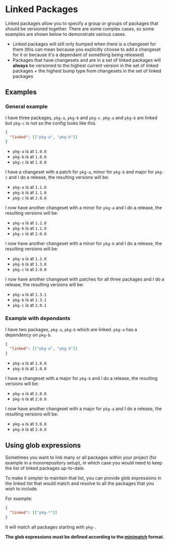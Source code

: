 # Linked Packages

Linked packages allow you to specify a group or groups of packages that should be versioned together. There are some complex cases, so some examples are shown below to demonstrate various cases.

- Linked packages will still only bumped when there is a changeset for them (this can mean because you explicitly choose to add a changeset for it or because it's a dependant of something being released)
- Packages that have changesets and are in a set of linked packages will **always** be versioned to the highest current version in the set of linked packages + the highest bump type from changesets in the set of linked packages

## Examples

### General example

I have three packages, `pkg-a`, `pkg-b` and `pkg-c`. `pkg-a` and `pkg-b` are linked but `pkg-c` is not so the config looks like this.

```json
{
  "linked": [["pkg-a", "pkg-b"]]
}
```

- `pkg-a` is at `1.0.0`
- `pkg-b` is at `1.0.0`
- `pkg-c` is at `1.0.0`

I have a changeset with a patch for `pkg-a`, minor for `pkg-b` and major for `pkg-c` and I do a release, the resulting versions will be:

- `pkg-a` is at `1.1.0`
- `pkg-b` is at `1.1.0`
- `pkg-c` is at `2.0.0`

I now have another changeset with a minor for `pkg-a` and I do a release, the resulting versions will be:

- `pkg-a` is at `1.2.0`
- `pkg-b` is at `1.1.0`
- `pkg-c` is at `2.0.0`

I now have another changeset with a minor for `pkg-b` and I do a release, the resulting versions will be:

- `pkg-a` is at `1.2.0`
- `pkg-b` is at `1.3.0`
- `pkg-c` is at `2.0.0`

I now have another changeset with patches for all three packages and I do a release, the resulting versions will be:

- `pkg-a` is at `1.3.1`
- `pkg-b` is at `1.3.1`
- `pkg-c` is at `2.0.1`

### Example with dependants

I have two packages, `pkg-a`, `pkg-b` which are linked. `pkg-a` has a dependency on `pkg-b`.

```json
{
  "linked": [["pkg-a", "pkg-b"]]
}
```

- `pkg-a` is at `1.0.0`
- `pkg-b` is at `1.0.0`

I have a changeset with a major for `pkg-b` and I do a release, the resulting versions will be:

- `pkg-a` is at `2.0.0`
- `pkg-b` is at `2.0.0`

I now have another changeset with a major for `pkg-a` and I do a release, the resulting versions will be:

- `pkg-a` is at `3.0.0`
- `pkg-b` is at `2.0.0`

## Using glob expressions

Sometimes you want to link many or all packages within your project (for example in a monorepository setup), in which case you would need to keep the list of linked packages up-to-date.

To make it simpler to maintain that list, you can provide glob expressions in the linked list that would match and resolve to all the packages that you wish to include.

For example:

```json
{
  "linked": [["pkg-*"]]
}
```

It will match all packages starting with `pkg-`.

**The glob expressions must be defined according to the [minimatch](https://www.npmjs.com/package/minimatch) format.**
